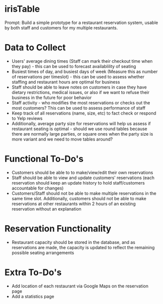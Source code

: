 # irisTable

Prompt: Build a simple prototype for a restaurant reservation system, usable by both staff and customers for my multiple restaurants.

# Data to Collect
* Users' average dining times (Staff can mark their checkout time when they pay) - this can be used to forecast availablility of seating
* Busiest times of day, and busiest days of week (Measure this as number of reservations per timeslot) - this can be used to assess whether staffing and restaurant hours are optimal for business
* Staff should be able to leave notes on customers in case they have dietary restrictions, medical issues, or also if we want to refuse their business in the future for poor behavior
* Staff activity - who modifies the most reservations or checks out the most customers? This can be used to assess performance of staff
* Keep track of all reservations (name, size, etc) to fact check or respond to Yelp reviews
* Additionally, average party size for reservations will help us assess if restaurant seating is optimal - should we use round tables because there are normally large parties, or square ones when the party size is more variant and we need to move tables around?

# Functional To-Do's
* Customers should be able to to make/view/edit their own reservations
* Staff should be able to view and update customers' reservations (each reservation should keep an update history to hold staff/customers accountable for changes)
* Customers/Staff should not be able to make multiple reservations in the same time slot. Additionally, customers should not be able to make reservations at other restaurants within 2 hours of an existing reservation without an explanation

# Reservation Functionality
* Restaurant capacity should be stored in the database, and as reservations are made, the capacity is updated to reflect the remaining possible seating arrangements 

# Extra To-Do's
* Add location of each restaurant via Google Maps on the reservation page
* Add a statistics page
